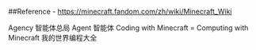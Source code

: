 ##Reference - https://minecraft.fandom.com/zh/wiki/Minecraft_Wiki

Agency 智能体总局
Agent 智能体
Coding with Minecraft = Computing with Minecraft 我的世界编程大全
